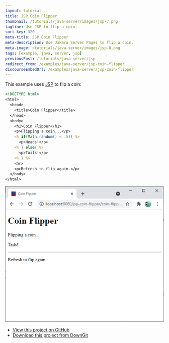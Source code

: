 ```yaml
---
layout: tutorial
title: JSP Coin Flipper
thumbnail: /tutorials/java-server/images/jsp-7.png
tagline: Use JSP to flip a coin.
sort-key: 320
meta-title: JSP Coin Flipper
meta-description: Use Jakara Server Pages to flip a coin.
meta-image: /tutorials/java-server/images/jsp-8.png
tags: [example, java, server, jsp]
previousPost: /tutorials/java-server/jsp
redirect_from: /examples/java-server/jsp-coin-flipper
discourseEmbedUrl: /examples/java-server/jsp-coin-flipper
---
```


This example uses [JSP](/tutorials/java-server/jsp) to flip a coin:

```jsp
<!DOCTYPE html>
<html>
  <head>
    <title>Coin Flipper</title>
  </head>
  <body>
    <h1>Coin Flipper</h1>
    <p>Flipping a coin...</p>
    <% if(Math.random() < .5){ %>
      <p>Heads!</p>
    <% } else{ %>
      <p>Tails!</p>
    <% } %>
    <hr>
    <p>Refresh to flip again.</p>
  </body>
</html>
```

![coin flipper webpage](/tutorials/java-server/images/jsp-2.png)

- [View this project on GitHub](https://github.com/KevinWorkman/HappyCoding/tree/gh-pages/examples/java-server/java-server-example-projects/jsp-coin-flipper)
- [Download this project from DownGit](https://downgit.github.io/#/home?url=https://github.com/KevinWorkman/HappyCoding/tree/gh-pages/examples/java-server/java-server-example-projects/jsp-coin-flipper)
